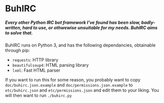 BuhIRC
================

##### Every other Python IRC bot framework I've found has been slow, badly-written, hard to use, or othwewise unsuitable for my needs. BuhIRC aims to solve that.

BuhIRC runs on Python 3, and has the following dependancies, obtainable through pip:

- `requests`: HTTP library
- `beautifulsoup4`: HTML parsing library
- `lxml`: Fast HTML parser

If you want to run this for some reason, you probably want to copy `doc/buhirc.json.example` and `doc/permissions.json.example` to `etc/buhirc.json` and `etc/permissions.json` and edit them to your liking.
You will then want to run `./buhirc.py`

